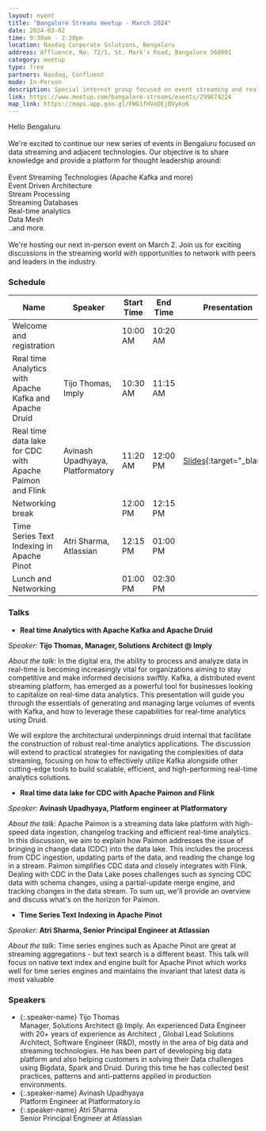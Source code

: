 ```yaml
---
layout: event
title: "Bangalore Streams meetup - March 2024"
date: 2024-03-02
time: 9:30am - 2:30pm
location: Nasdaq Corporate Solutions, Bengaluru
address: Affluence, No. 72/1, St. Mark's Road, Bangalore 560001
category: meetup
type: free
partners: Nasdaq, Confluent
mode: In-Person
description: Special interest group focused on event streaming and real time analytics
link: https://www.meetup.com/bangalore-streams/events/299074224
map_link: https://maps.app.goo.gl/FW61fHVeDEjBVyko6
---
```


<div class="about">
Hello Bengaluru
<br><br>
We're excited to continue our new series of events in Bengaluru focused on data streaming and adjacent technologies. Our objective is to share knowledge and provide a platform for thought leadership around:
<br><br>
Event Streaming Technologies (Apache Kafka and more)<br>
Event Driven Architecture<br>
Stream Processing<br>
Streaming Databases<br>
Real-time analytics<br>
Data Mesh<br>
..and more.
<br><br>
We're hosting our next in-person event on March 2. Join us for exciting discussions in the streaming world with opportunities to network with peers and leaders in the industry.
</div>

### Schedule



| Name                                                     | Speaker                          | Start Time | End Time | Presentation                                                                                                                      | Recording                                                  |
|----------------------------------------------------------|----------------------------------|------------|----------|-----------------------------------------------------------------------------------------------------------------------------------|------------------------------------------------------------|
| Welcome and registration                                 |                                  | 10:00 AM   | 10:20 AM |                                                                                                                                   |                                                            |
| Real time Analytics with Apache Kafka and Apache Druid   | Tijo Thomas, Imply               | 10:30 AM   | 11:15 AM |                                                                                                                                   | [YouTube](https://youtu.be/0rG8Bic4eSs){:target="\_blank"} |
| Real time data lake for CDC with Apache Paimon and Flink | Avinash Upadhyaya, Platformatory | 11:20 AM   | 12:00 PM | [Slides](https://docs.google.com/presentation/d/1EQRJzjxcVd0LxBo0ryfIVLz2oIe9vr0SncjilqfmvcE/edit?usp=sharing){:target="\_blank"} | [YouTube](https://youtu.be/PoWWZZayI74){:target="\_blank"} |
| Networking break                                         |                                  | 12:00 PM   | 12:15 PM |                                                                                                                                   |                                                            |
| Time Series Text Indexing in Apache Pinot                | Atri Sharma, Atlassian           | 12:15 PM   | 01:00 PM |                                                                                                                                   | [YouTube](https://youtu.be/mrNgS9DqiAU){:target="\_blank"} |
| Lunch and Networking                                     |                                  | 01:00 PM   | 02:30 PM |                                                                                                                                   |                                                            |



### Talks

- **Real time Analytics with Apache Kafka and Apache Druid**

_Speaker:_ **Tijo Thomas, Manager, Solutions Architect @ Imply**

_About the talk:_ In the digital era, the ability to process and analyze data in real-time is becoming increasingly vital for organizations aiming to stay competitive and make informed decisions swiftly. Kafka, a distributed event streaming platform, has emerged as a powerful tool for businesses looking to capitalize on real-time data analytics. This presentation will guide you through the essentials of generating and managing large volumes of events with Kafka, and how to leverage these capabilities for real-time analytics using Druid.

We will explore the architectural underpinnings druid internal that facilitate the construction of robust real-time analytics applications.
The discussion will extend to practical strategies for navigating the complexities of data streaming, focusing on how to effectively utilize Kafka alongside other cutting-edge tools to build scalable, efficient, and high-performing real-time analytics solutions.

- **Real time data lake for CDC with Apache Paimon and Flink**

_Speaker:_ **Avinash Upadhyaya, Platform engineer at Platformatory**

_About the talk:_ Apache Paimon is a streaming data lake platform with high-speed data ingestion, changelog tracking and efficient real-time analytics. In this discussion, we aim to explain how Paimon addresses the issue of bringing in change data (CDC) into the data lake. This includes the process from CDC ingestion, updating parts of the data, and reading the change log in a stream. Paimon simplifies CDC data and closely integrates with Flink.
Dealing with CDC in the Data Lake poses challenges such as syncing CDC data with schema changes, using a partial-update merge engine, and tracking changes in the data stream.
To sum up, we'll provide an overview and discuss what's on the horizon for Paimon.


- **Time Series Text Indexing in Apache Pinot**

_Speaker:_ **Atri Sharma, Senior Principal Engineer at Atlassian**

_About the talk:_ Time series engines such as Apache Pinot are great at streaming aggregations - but text search is a different beast. This talk will focus on native text index and engine built for Apache Pinot which works well for time series engines and maintains the invariant that latest data is most valuable


### Speakers

- {:.speaker-name} Tijo Thomas <br> <span class="speaker-description">Manager, Solutions Architect @ Imply. An experienced Data Engineer with 20+ years of experience as Architect , Global Lead Solutions Architect,  Software Engineer (R&D), mostly in the area of big data and streaming technologies. He has been part of developing big data platform and also helping customers in solving their Data challenges using Bigdata, Spark and Druid. During this time he has collected best practices,  patterns and anti-patterns applied in production environments.</span>
- {:.speaker-name} Avinash Upadhyaya <br> <span class="speaker-description">Platform Engineer at Platformatory.io</span>
- {:.speaker-name} Atri Sharma <br> <span class="speaker-description">Senior Principal Engineer at Atlassian</span>



